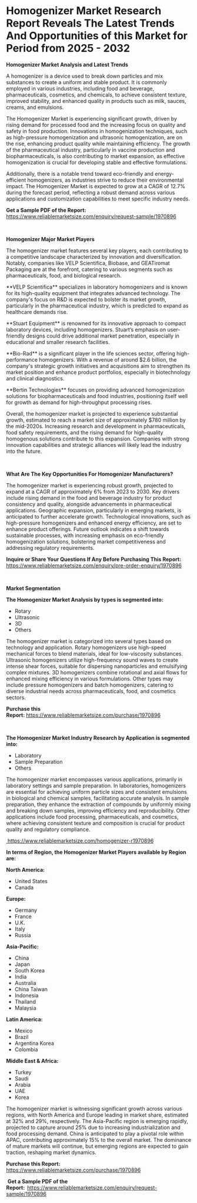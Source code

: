 <p><h1>Homogenizer Market Research Report Reveals The Latest Trends And Opportunities of this Market for Period from 2025 - 2032</h1></p><p><strong>Homogenizer Market Analysis and Latest Trends</strong></p>
<p><p>A homogenizer is a device used to break down particles and mix substances to create a uniform and stable product. It is commonly employed in various industries, including food and beverage, pharmaceuticals, cosmetics, and chemicals, to achieve consistent texture, improved stability, and enhanced quality in products such as milk, sauces, creams, and emulsions.</p><p>The Homogenizer Market is experiencing significant growth, driven by rising demand for processed food and the increasing focus on quality and safety in food production. Innovations in homogenization techniques, such as high-pressure homogenization and ultrasonic homogenization, are on the rise, enhancing product quality while maintaining efficiency. The growth of the pharmaceutical industry, particularly in vaccine production and biopharmaceuticals, is also contributing to market expansion, as effective homogenization is crucial for developing stable and effective formulations.</p><p>Additionally, there is a notable trend toward eco-friendly and energy-efficient homogenizers, as industries strive to reduce their environmental impact. The Homogenizer Market is expected to grow at a CAGR of 12.7% during the forecast period, reflecting a robust demand across various applications and customization capabilities to meet specific industry needs.</p></p>
<p><strong>Get a Sample PDF of the Report:&nbsp;</strong> <a href="https://www.reliablemarketsize.com/enquiry/request-sample/1970896?utm_campaign=2008&utm_medium=2&utm_source=Github&utm_content=ia&utm_term=13042025&utm_id=homogenizer">https://www.reliablemarketsize.com/enquiry/request-sample/1970896</a></p>
<p>&nbsp;</p>
<p><strong>Homogenizer Major Market Players</strong></p>
<p><p>The homogenizer market features several key players, each contributing to a competitive landscape characterized by innovation and diversification. Notably, companies like VELP Scientifica, Biobase, and GEATiromat Packaging are at the forefront, catering to various segments such as pharmaceuticals, food, and biological research.</p><p>**VELP Scientifica** specializes in laboratory homogenizers and is known for its high-quality equipment that integrates advanced technology. The company's focus on R&D is expected to bolster its market growth, particularly in the pharmaceutical industry, which is predicted to expand as healthcare demands rise. </p><p>**Stuart Equipment** is renowned for its innovative approach to compact laboratory devices, including homogenizers. Stuart’s emphasis on user-friendly designs could drive additional market penetration, especially in educational and smaller research facilities.</p><p>**Bio-Rad** is a significant player in the life sciences sector, offering high-performance homogenizers. With a revenue of around $2.6 billion, the company's strategic growth initiatives and acquisitions aim to strengthen its market position and enhance product portfolios, especially in biotechnology and clinical diagnostics.</p><p>**Bertin Technologies** focuses on providing advanced homogenization solutions for biopharmaceuticals and food industries, positioning itself well for growth as demand for high-throughput processing rises.</p><p>Overall, the homogenizer market is projected to experience substantial growth, estimated to reach a market size of approximately $780 million by the mid-2020s. Increasing research and development in pharmaceuticals, food safety requirements, and the rising demand for high-quality homogenous solutions contribute to this expansion. Companies with strong innovation capabilities and strategic alliances will likely lead the industry into the future.</p></p>
<p>&nbsp;</p>
<p><strong>What Are The Key Opportunities For Homogenizer Manufacturers?</strong></p>
<p><p>The homogenizer market is experiencing robust growth, projected to expand at a CAGR of approximately 6% from 2023 to 2030. Key drivers include rising demand in the food and beverage industry for product consistency and quality, alongside advancements in pharmaceutical applications. Geographic expansion, particularly in emerging markets, is anticipated to further accelerate growth. Technological innovations, such as high-pressure homogenizers and enhanced energy efficiency, are set to enhance product offerings. Future outlook indicates a shift towards sustainable processes, with increasing emphasis on eco-friendly homogenization solutions, bolstering market competitiveness and addressing regulatory requirements.</p></p>
<p><strong>Inquire or Share Your Questions If Any Before Purchasing This Report:</strong> <a href="https://www.reliablemarketsize.com/enquiry/pre-order-enquiry/1970896?utm_campaign=2008&utm_medium=2&utm_source=Github&utm_content=ia&utm_term=13042025&utm_id=homogenizer">https://www.reliablemarketsize.com/enquiry/pre-order-enquiry/1970896</a></p>
<p>&nbsp;</p>
<p><strong>Market Segmentation</strong></p>
<p><strong>The Homogenizer Market Analysis by types is segmented into:</strong></p>
<p><ul><li>Rotary</li><li>Ultrasonic</li><li>3D</li><li>Others</li></ul></p>
<p><p>The homogenizer market is categorized into several types based on technology and application. Rotary homogenizers use high-speed mechanical forces to blend materials, ideal for low-viscosity substances. Ultrasonic homogenizers utilize high-frequency sound waves to create intense shear forces, suitable for dispersing nanoparticles and emulsifying complex mixtures. 3D homogenizers combine rotational and axial flows for enhanced mixing efficiency in various formulations. Other types may include pressure homogenizers and batch homogenizers, catering to diverse industrial needs across pharmaceuticals, food, and cosmetics sectors.</p></p>
<p><strong>Purchase this Report:&nbsp;</strong><a href="https://www.reliablemarketsize.com/purchase/1970896?utm_campaign=2008&utm_medium=2&utm_source=Github&utm_content=ia&utm_term=13042025&utm_id=homogenizer">https://www.reliablemarketsize.com/purchase/1970896</a></p>
<p>&nbsp;</p>
<p><strong>The Homogenizer Market Industry Research by Application is segmented into:</strong></p>
<p><ul><li>Laboratory</li><li>Sample Preparation</li><li>Others</li></ul></p>
<p><p>The homogenizer market encompasses various applications, primarily in laboratory settings and sample preparation. In laboratories, homogenizers are essential for achieving uniform particle sizes and consistent emulsions in biological and chemical samples, facilitating accurate analysis. In sample preparation, they enhance the extraction of compounds by uniformly mixing and breaking down samples, improving efficiency and reproducibility. Other applications include food processing, pharmaceuticals, and cosmetics, where achieving consistent texture and composition is crucial for product quality and regulatory compliance.</p></p>
<p><a href="https://www.reliablemarketsize.com/homogenizer-r1970896?utm_campaign=2008&utm_medium=2&utm_source=Github&utm_content=ia&utm_term=13042025&utm_id=homogenizer">&nbsp;https://www.reliablemarketsize.com/homogenizer-r1970896</a></p>
<p><strong>In terms of Region, the Homogenizer Market Players available by Region are:</strong></p>
<p>
    <p> <strong> North America: </strong>
        <ul>
            <li>United States</li>
            <li>Canada</li>
        </ul>
        </p> 
    <p> <strong> Europe: </strong>
        <ul>
            <li>Germany</li>
            <li>France</li>
            <li>U.K.</li>
            <li>Italy</li>
            <li>Russia</li>
        </ul>
        </p> 
    <p> <strong> Asia-Pacific: </strong>
        <ul>
            <li>China</li>
            <li>Japan</li>
            <li>South Korea</li>
            <li>India</li>
            <li>Australia</li>
            <li>China Taiwan</li>
            <li>Indonesia</li>
            <li>Thailand</li>
            <li>Malaysia</li>
        </ul>
        </p> 
    <p> <strong> Latin America: </strong>
        <ul>
            <li>Mexico</li>
            <li>Brazil</li>
            <li>Argentina Korea</li>
            <li>Colombia</li>
        </ul>
        </p> 
    <p> <strong> Middle East & Africa: </strong>
        <ul>
            <li>Turkey</li>
            <li>Saudi</li>
            <li>Arabia</li>
            <li>UAE</li>
            <li>Korea</li>
        </ul>
    </p>
    </p>
<p><p>The homogenizer market is witnessing significant growth across various regions, with North America and Europe leading in market share, estimated at 32% and 29%, respectively. The Asia-Pacific region is emerging rapidly, projected to capture around 25% due to increasing industrialization and food processing demand. China is anticipated to play a pivotal role within APAC, contributing approximately 15% to the overall market. The dominance of mature markets will continue, but emerging regions are expected to gain traction, reshaping market dynamics.</p></p>
<p><strong>Purchase this Report: </strong><a href="https://www.reliablemarketsize.com/purchase/1970896?utm_campaign=2008&utm_medium=2&utm_source=Github&utm_content=ia&utm_term=13042025&utm_id=homogenizer">https://www.reliablemarketsize.com/purchase/1970896</a></p>
<p>&nbsp;<strong>Get a Sample PDF of the Report:&nbsp;&nbsp;</strong><a href="https://www.reliablemarketsize.com/enquiry/request-sample/1970896?utm_campaign=2008&utm_medium=2&utm_source=Github&utm_content=ia&utm_term=13042025&utm_id=homogenizer">https://www.reliablemarketsize.com/enquiry/request-sample/1970896</a></p>
<p><strong></strong></p>
<p><p></p><p></p><p></p></p>